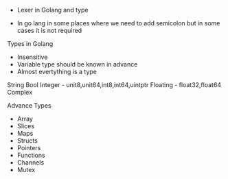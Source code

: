  - Lexer in Golang and type 

  - In go lang in some places where we need to add semicolon but in some cases it is not required

  Types in Golang 
   - Insensitive 
   - Variable type should be known in advance 
   - Almost evertything is a type 

   String
   Bool
   Integer - unit8,unit64,int8,int64,uintptr
   Floating - float32,float64
   Complex 

   Advance Types 

   - Array
   - Slices
   - Maps
   - Structs
   - Pointers
   - Functions
   - Channels
   - Mutex
   